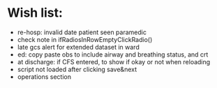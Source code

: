 # Wish list:
- re-hosp: invalid date patient seen paramedic
- check note in ifRadiosInRowEmptyClickRadio()
- late gcs alert for extended dataset in ward
- ed: copy paste obs to include airway and breathing status, and crt
- at discharge: if CFS entered, to show if okay or not when reloading
- script not loaded after clicking save&next
- operations section